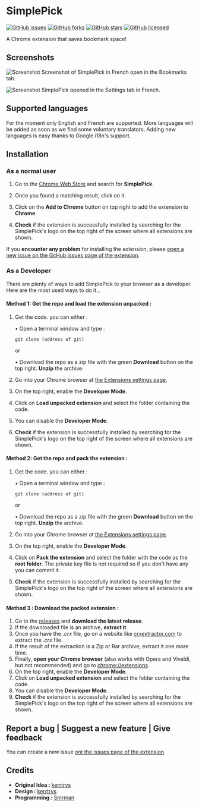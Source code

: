 # SimplePick

[![GitHub issues](https://img.shields.io/github/issues/SimplePick/SimplePick.svg?style=flat-square)](https://github.com/SimplePick/SimplePick/issues)   [![GitHub forks](https://img.shields.io/github/forks/SimplePick/SimplePick.svg?style=flat-square)](https://github.com/SimplePick/SimplePick/network)    [![GitHub stars](https://img.shields.io/github/stars/SimplePick/SimplePick.svg?style=flat-square)](https://github.com/SimplePick/SimplePick/stargazers) [![GitHub licensed](https://img.shields.io/badge/license-MIT-blue.svg?style=flat-square)](https://github.com/SimplePick/SimplePick/blob/master/LICENSE)

A Chrome extension that saves bookmark space!

## Screenshots
![Screenshot](http://i.cubeupload.com/bULpW9.png "A screenshot of SimplePick")
Screenshot of SimplePick in French open in the Bookmarks tab.

![Screenshot](http://i.cubeupload.com/KiBz5k.png "SimplePick opened in the Settings tab in French")
SimplePick opened in the Settings tab in French.

## Supported languages
For the moment only English and French are supported.
More languages will be added as soon as we find some voluntary translators.
Adding new languages is easy thanks to Google i18n's support.

## Installation
### As a normal user
1. Go to the [Chrome Web Store](https://chrome.google.com/webstore/category/extensions) and search for **SimplePick**.
2. Once you found a matching result, click on it.
3. Click on the **Add to Chrome** button on top right to add the extension to **Chrome**.

4. **Check** if the extension is successfully installed by searching for the SimplePick's logo on the top right of the screen where all extensions are shown.

If you **encounter any problem** for installing the extension, please  [open a new issue on the GitHub issues page of the extension](https://github.com/SimplePick/SimplePick/issues/new).

### As a Developer
There are plenty of ways to add SimplePick to your browser as a developer. Here are the most used ways to do it...
#### Method 1: Get the repo and load the extension unpacked :
1. Get the code. you can either :

    • Open a terminal window and type :
    ```
    git clone (address of git)
    ```
    or

    • Download the repo as a zip file with the green **Download** button on the top right.
    **Unzip** the archive.

2. Go into your Chrome browser at [the Extensions settings page](chrome://extensions).
3. On the top right, enable the **Developer Mode**.
4. Click on **Load unpacked extension** and select the folder containing the code.
5. You can disable the **Developer Mode**.
6. **Check** if the extension is successfully installed by searching for the SimplePick's logo on the top right of the screen where all extensions are shown.

#### Method 2: Get the repo and pack the extension :
1. Get the code. you can either :

    • Open a terminal window and type :
    ```
    git clone (address of git)
    ```
    or

    • Download the repo as a zip file with the green **Download** button on the top right.
    **Unzip** the archive.

2. Go into your Chrome browser at [the Extensions settings page](chrome://extensions).
3. On the top right, enable the **Developer Mode**.
4. Click on **Pack the extension** and select the folder with the code as the **root folder**.
The private key file is not required so if you don't have any you can commit it.    
6. **Check** if the extension is successfully installed by searching for the SimplePick's logo on the top right of the screen where all extensions are shown.

#### Method 3 : Download the packed extension :
1. Go to the [releases](https://github.com/SimplePick/SimplePick/releases) and **download the latest release**.
2. If the downloaded file is an archive, **extract it**.
3. Once you have the *.crx* file, go on a website like [crxextractor.com](http://crxextractor.com/) to extract the *.crx* file.
4. If the result of the extraction is a Zip or Rar archive, extract it one more time.
5. Finally, **open your Chrome browser** (also works with Opera and Vivaldi, but not recommended) and go to [chrome://extensions](chrome://extensions).
6. On the top right, enable the **Developer Mode**.
7. Click on **Load unpacked extension** and select the folder containing the code.
8. You can disable the **Developer Mode**.
9. **Check** if the extension is successfully installed by searching for the SimplePick's logo on the top right of the screen where all extensions are shown.

## Report a bug | Suggest a new feature | Give feedback
You can create a new issue [ont the issues page of the extension](https://github.com/SimplePick/SimplePick/issues/new).

## Credits
* **Original Idea :** [kerrtrvs](https://github.com/kerrtrvs)
* **Design :** [kerrtrvs](https://github.com/kerrtrvs)
* **Programming :** [Smrman](https://github.com/Smrman)
